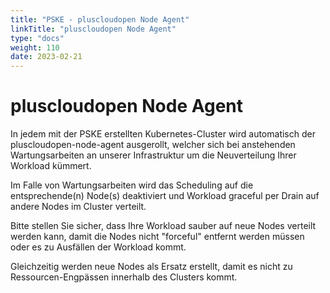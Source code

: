 ```yaml
---
title: "PSKE - pluscloudopen Node Agent"
linkTitle: "pluscloudopen Node Agent"
type: "docs"
weight: 110
date: 2023-02-21
---
```


# pluscloudopen Node Agent

In jedem mit der PSKE erstellten Kubernetes-Cluster wird automatisch der pluscloudopen-node-agent ausgerollt, welcher sich bei anstehenden Wartungsarbeiten an unserer Infrastruktur um die Neuverteilung Ihrer Workload kümmert.

Im Falle von Wartungsarbeiten wird das Scheduling auf die entsprechende(n) Node(s) deaktiviert und Workload graceful per Drain auf andere Nodes im Cluster verteilt.

Bitte stellen Sie sicher, dass Ihre Workload sauber auf neue Nodes verteilt werden kann, damit die Nodes nicht "forceful" entfernt werden müssen oder es zu Ausfällen der Workload kommt.

Gleichzeitig werden neue Nodes als Ersatz erstellt, damit es nicht zu Ressourcen-Engpässen innerhalb des Clusters kommt.

